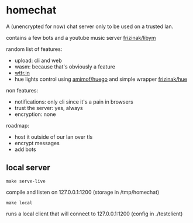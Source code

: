 # homechat

A (unencrypted for now) chat server only to be used on a trusted lan.

contains a few bots and a youtube music server [frizinak/libym](https://github.com/frizinak/libym)

random list of features:

- upload: cli and web
- wasm: because that's obviously a feature
- [wttr.in](http://wttr.in/)
- hue lights control using [amimof/huego](https://github.com/amimof/huego) and simple wrapper [frizinak/hue](https://github.com/frizinak/hue)

non features:

- notifications: only cli since it's a pain in browsers
- trust the server: yes, always
- encryption: none

roadmap:

- host it outside of our lan over tls
- encrypt messages
- add bots

## local server

`make serve-live`

compile and listen on 127.0.0.1:1200 (storage in /tmp/homechat)

`make local`

runs a local client that will connect to 127.0.0.1:1200 (config in ./testclient)
